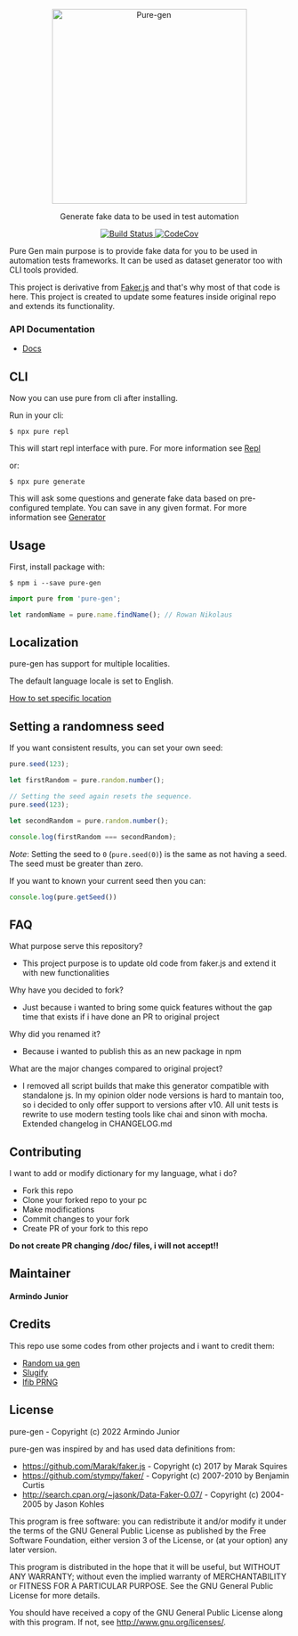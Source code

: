 <div>
    <p  align="center">
    	<a>
    	    <img  alt="Pure-gen"  src="https://cdn.statically.io/gh/armindojr/pure-gen/a62e2abc/static/logo/logo-completo-hor.svg"  width="350">
    	</a>
    </p>
</div>

<div>
    <p  align="center">
    	Generate fake data to be used in test automation
    </p>
</div>

<div>
    <p align="center">
      <a href="https://www.travis-ci.com/github/armindojr/pure-gen">
        <img alt="Build Status" src="https://www.travis-ci.com/armindojr/pure-gen.svg?branch=master">
      </a>
      <a href="https://codecov.io/gh/armindojr/pure-gen">
        <img alt="CodeCov" src="https://codecov.io/gh/armindojr/pure-gen/branch/master/graph/badge.svg">
      </a>
    </p>
</div>
Pure Gen main purpose is to provide fake data for you to be used in automation tests frameworks. It can be used as dataset generator too with CLI tools provided.

This project is derivative from [Faker.js](https://github.com/Marak/faker.js) and that's why most of that code is here. This project is created to update some features inside original repo and extends its functionality.

### API Documentation
- [Docs](https://armindojr.github.io/pure-gen/)

## CLI
Now you can use pure from cli after installing. 

Run in your cli:
```
$ npx pure repl
```

This will start repl interface with pure. For more information see [Repl](https://armindojr.github.io/pure-gen/cli/repl)

or:
```
$ npx pure generate
```

This will ask some questions and generate fake data based on pre-configured template. You can save in any given format. For more information see [Generator](https://armindojr.github.io/pure-gen/cli/generator)


## Usage

First, install package with:
```
$ npm i --save pure-gen
```

```js
import pure from 'pure-gen';

let randomName = pure.name.findName(); // Rowan Nikolaus
```

## Localization

pure-gen has support for multiple localities.

The default language locale is set to English.

[How to set specific location](https://armindojr.github.io/pure-gen/pure.html#.setLocale)

## Setting a randomness seed

If you want consistent results, you can set your own seed:

```js
pure.seed(123);

let firstRandom = pure.random.number();

// Setting the seed again resets the sequence.
pure.seed(123);

let secondRandom = pure.random.number();

console.log(firstRandom === secondRandom);
```

_Note_: Setting the seed to `0` (`pure.seed(0)`) is the same as not having a seed. The seed must be greater than zero.

If you want to known your current seed then you can:

```js
console.log(pure.getSeed())
```

## FAQ

What purpose serve this repository?
- This project purpose is to update old code from faker.js and extend it with new functionalities

Why have you decided to fork?
- Just because i wanted to bring some quick features without the gap time that exists if i have done an PR to original project

Why did you renamed it?
- Because i wanted to publish this as an new package in npm

What are the major changes compared to original project?
- I removed all script builds that make this generator compatible with standalone js. In my opinion older node versions is hard to mantain too, so i decided to only offer support to versions after v10. All unit tests is rewrite to use modern testing tools like chai and sinon with mocha. Extended changelog in CHANGELOG.md

## Contributing
I want to add or modify dictionary for my language, what i do?
- Fork this repo
- Clone your forked repo to your pc
- Make modifications
- Commit changes to your fork
- Create PR of your fork to this repo

**Do not create PR changing /doc/ files, i will not accept!!**

## Maintainer

#### Armindo Junior

## Credits

This repo use some codes from other projects and i want to credit them:

* [Random ua gen](https://github.com/picturepan2/modern-random-ua)
* [Slugify](https://github.com/simov/slugify)
* [lfib PRNG](https://github.com/nquinlan/better-random-numbers-for-javascript-mirror)

## License

pure-gen - Copyright (c) 2022 Armindo Junior

pure-gen was inspired by and has used data definitions from:

 * https://github.com/Marak/faker.js - Copyright (c) 2017 by Marak Squires
 * https://github.com/stympy/faker/ - Copyright (c) 2007-2010 by Benjamin Curtis
 * http://search.cpan.org/~jasonk/Data-Faker-0.07/ - Copyright (c) 2004-2005 by Jason Kohles

This program is free software: you can redistribute it and/or modify
it under the terms of the GNU General Public License as published by
the Free Software Foundation, either version 3 of the License, or
(at your option) any later version.

This program is distributed in the hope that it will be useful,
but WITHOUT ANY WARRANTY; without even the implied warranty of
MERCHANTABILITY or FITNESS FOR A PARTICULAR PURPOSE.  See the
GNU General Public License for more details.

You should have received a copy of the GNU General Public License
along with this program.  If not, see <http://www.gnu.org/licenses/>.